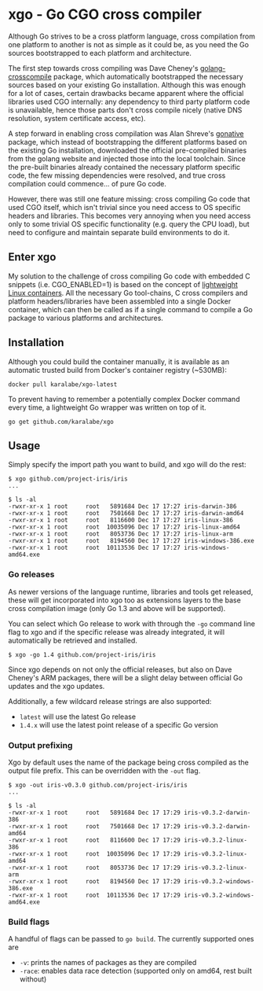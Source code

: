 # xgo - Go CGO cross compiler

Although Go strives to be a cross platform language, cross compilation from one
platform to another is not as simple as it could be, as you need the Go sources
bootstrapped to each platform and architecture.

The first step towards cross compiling was Dave Cheney's [golang-crosscompile](https://github.com/davecheney/golang-crosscompile)
package, which automatically bootstrapped the necessary sources based on your
existing Go installation. Although this was enough for a lot of cases, certain
drawbacks became apparent where the official libraries used CGO internally: any
dependency to third party platform code is unavailable, hence those parts don't
cross compile nicely (native DNS resolution, system certificate access, etc).

A step forward in enabling cross compilation was Alan Shreve's [gonative](https://github.com/inconshreveable/gonative)
package, which instead of bootstrapping the different platforms based on the
existing Go installation, downloaded the official pre-compiled binaries from the
golang website and injected those into the local toolchain. Since the pre-built
binaries already contained the necessary platform specific code, the few missing
dependencies were resolved, and true cross compilation could commence... of pure
Go code.

However, there was still one feature missing: cross compiling Go code that used
CGO itself, which isn't trivial since you need access to OS specific headers and
libraries. This becomes very annoying when you need access only to some trivial
OS specific functionality (e.g. query the CPU load), but need to configure and
maintain separate build environments to do it.

## Enter xgo

My solution to the challenge of cross compiling Go code with embedded C snippets
(i.e. CGO_ENABLED=1) is based on the concept of [lightweight Linux containers](http://en.wikipedia.org/wiki/LXC).
All the necessary Go tool-chains, C cross compilers and platform headers/libraries
have been assembled into a single Docker container, which can then be called as if
a single command to compile a Go package to various platforms and architectures.

## Installation

Although you could build the container manually, it is available as an automatic
trusted build from Docker's container registry (~530MB):

    docker pull karalabe/xgo-latest

To prevent having to remember a potentially complex Docker command every time,
a lightweight Go wrapper was written on top of it.

    go get github.com/karalabe/xgo

## Usage

Simply specify the import path you want to build, and xgo will do the rest:

    $ xgo github.com/project-iris/iris
    ...

    $ ls -al
    -rwxr-xr-x 1 root     root   5891684 Dec 17 17:27 iris-darwin-386
    -rwxr-xr-x 1 root     root   7501668 Dec 17 17:27 iris-darwin-amd64
    -rwxr-xr-x 1 root     root   8116600 Dec 17 17:27 iris-linux-386
    -rwxr-xr-x 1 root     root  10035096 Dec 17 17:27 iris-linux-amd64
    -rwxr-xr-x 1 root     root   8053736 Dec 17 17:27 iris-linux-arm
    -rwxr-xr-x 1 root     root   8194560 Dec 17 17:27 iris-windows-386.exe
    -rwxr-xr-x 1 root     root  10113536 Dec 17 17:27 iris-windows-amd64.exe

### Go releases

As newer versions of the language runtime, libraries and tools get released,
these will get incorporated into xgo too as extensions layers to the base cross
compilation image (only Go 1.3 and above will be supported).

You can select which Go release to work with through the `-go` command line flag
to xgo and if the specific release was already integrated, it will automatically
be retrieved and installed.

    $ xgo -go 1.4 github.com/project-iris/iris

Since xgo depends on not only the official releases, but also on Dave Cheney's
ARM packages, there will be a slight delay between official Go updates and the
xgo updates.

Additionally, a few wildcard release strings are also supported:

  - `latest` will use the latest Go release
  - `1.4.x` will use the latest point release of a specific Go version

### Output prefixing

Xgo by default uses the name of the package being cross compiled as the output
file prefix. This can be overridden with the `-out` flag.

    $ xgo -out iris-v0.3.0 github.com/project-iris/iris
    ...

    $ ls -al
    -rwxr-xr-x 1 root     root   5891684 Dec 17 17:29 iris-v0.3.2-darwin-386
    -rwxr-xr-x 1 root     root   7501668 Dec 17 17:29 iris-v0.3.2-darwin-amd64
    -rwxr-xr-x 1 root     root   8116600 Dec 17 17:29 iris-v0.3.2-linux-386
    -rwxr-xr-x 1 root     root  10035096 Dec 17 17:29 iris-v0.3.2-linux-amd64
    -rwxr-xr-x 1 root     root   8053736 Dec 17 17:29 iris-v0.3.2-linux-arm
    -rwxr-xr-x 1 root     root   8194560 Dec 17 17:29 iris-v0.3.2-windows-386.exe
    -rwxr-xr-x 1 root     root  10113536 Dec 17 17:29 iris-v0.3.2-windows-amd64.exe

### Build flags

A handful of flags can be passed to `go build`. The currently supported ones are

  - `-v`: prints the names of packages as they are compiled
  - `-race`: enables data race detection (supported only on amd64, rest built without)
